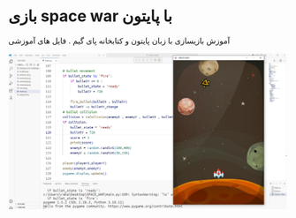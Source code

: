 # بازی space war با پایتون 

آموزش بازیسازی با زبان پایتون و کتابخانه پای گیم . فایل های آموزشی


![بازی سازی با پایتون](https://raw.githubusercontent.com/nikzad-avasam/pygame_space_war/main/pygame_space_war.jpg)
